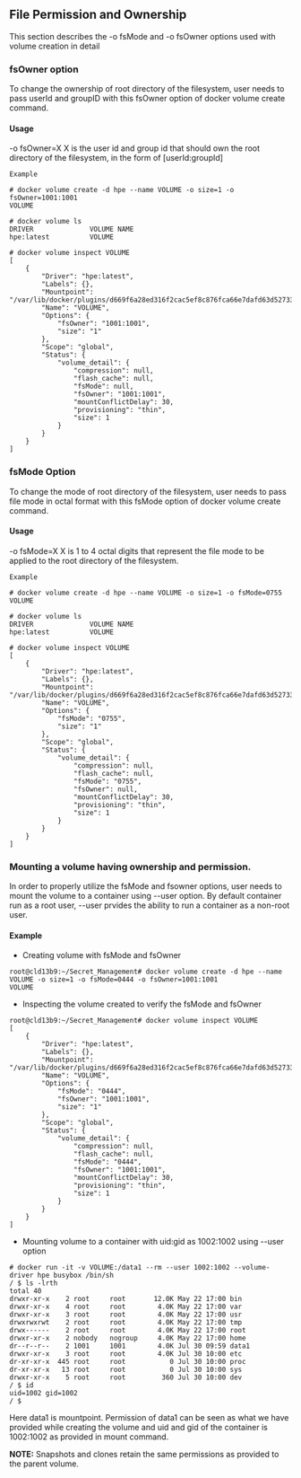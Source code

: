 ## File Permission and Ownership

This section describes the -o fsMode and -o fsOwner options used with volume creation in detail

### fsOwner option

To change the ownership of root directory of the filesystem, user needs to pass userId and groupID 
with this fsOwner option of docker volume create command.

#### Usage
-o fsOwner=X    X is the user id and group id that should own the root directory of the filesystem, in the form of [userId:groupId]

```
Example

# docker volume create -d hpe --name VOLUME -o size=1 -o fsOwner=1001:1001
VOLUME

# docker volume ls
DRIVER              VOLUME NAME
hpe:latest          VOLUME

# docker volume inspect VOLUME
[
    {
        "Driver": "hpe:latest",
        "Labels": {},
        "Mountpoint": "/var/lib/docker/plugins/d669f6a28ed316f2cac5ef8c876fca66e7dafd63d5273366c7b5ab3638cd1a31/rootfs",
        "Name": "VOLUME",
        "Options": {
            "fsOwner": "1001:1001",
            "size": "1"
        },
        "Scope": "global",
        "Status": {
            "volume_detail": {
                "compression": null,
                "flash_cache": null,
                "fsMode": null,
                "fsOwner": "1001:1001",
                "mountConflictDelay": 30,
                "provisioning": "thin",
                "size": 1
            }
        }
    }
]

````
### fsMode Option

To change the mode of root directory of the filesystem, user needs to pass file mode in octal format 
with this fsMode option of docker volume create command.

#### Usage
-o fsMode=X    X is 1 to 4 octal digits that represent the file mode to be applied to the root directory of the filesystem.

````
Example

# docker volume create -d hpe --name VOLUME -o size=1 -o fsMode=0755
VOLUME

# docker volume ls
DRIVER              VOLUME NAME
hpe:latest          VOLUME

# docker volume inspect VOLUME
[
    {
        "Driver": "hpe:latest",
        "Labels": {},
        "Mountpoint": "/var/lib/docker/plugins/d669f6a28ed316f2cac5ef8c876fca66e7dafd63d5273366c7b5ab3638cd1a31/rootfs",
        "Name": "VOLUME",
        "Options": {
            "fsMode": "0755",
            "size": "1"
        },
        "Scope": "global",
        "Status": {
            "volume_detail": {
                "compression": null,
                "flash_cache": null,
                "fsMode": "0755",
                "fsOwner": null,
                "mountConflictDelay": 30,
                "provisioning": "thin",
                "size": 1
            }
        }
    }
]

````
### Mounting a volume having ownership and permission.

In order to properly utilize the fsMode and fsowner options, user needs to mount the volume to a container using --user option.
By default container run as a root user, --user prvides the ability to run a container as a non-root user. 

#### Example
- Creating volume with fsMode and fsOwner
````
root@cld13b9:~/Secret_Management# docker volume create -d hpe --name VOLUME -o size=1 -o fsMode=0444 -o fsOwner=1001:1001
VOLUME
````
- Inspecting the volume created to verify the fsMode and fsOwner
````
root@cld13b9:~/Secret_Management# docker volume inspect VOLUME
[
    {
        "Driver": "hpe:latest",
        "Labels": {},
        "Mountpoint": "/var/lib/docker/plugins/d669f6a28ed316f2cac5ef8c876fca66e7dafd63d5273366c7b5ab3638cd1a31/rootfs",
        "Name": "VOLUME",
        "Options": {
            "fsMode": "0444",
            "fsOwner": "1001:1001",
            "size": "1"
        },
        "Scope": "global",
        "Status": {
            "volume_detail": {
                "compression": null,
                "flash_cache": null,
                "fsMode": "0444",
                "fsOwner": "1001:1001",
                "mountConflictDelay": 30,
                "provisioning": "thin",
                "size": 1
            }
        }
    }
]
````
- Mounting volume to  a container with uid:gid as 1002:1002 using --user option
````
# docker run -it -v VOLUME:/data1 --rm --user 1002:1002 --volume-driver hpe busybox /bin/sh
/ $ ls -lrth
total 40
drwxr-xr-x    2 root     root       12.0K May 22 17:00 bin
drwxr-xr-x    4 root     root        4.0K May 22 17:00 var
drwxr-xr-x    3 root     root        4.0K May 22 17:00 usr
drwxrwxrwt    2 root     root        4.0K May 22 17:00 tmp
drwx------    2 root     root        4.0K May 22 17:00 root
drwxr-xr-x    2 nobody   nogroup     4.0K May 22 17:00 home
dr--r--r--    2 1001     1001        4.0K Jul 30 09:59 data1
drwxr-xr-x    3 root     root        4.0K Jul 30 10:00 etc
dr-xr-xr-x  445 root     root           0 Jul 30 10:00 proc
dr-xr-xr-x   13 root     root           0 Jul 30 10:00 sys
drwxr-xr-x    5 root     root         360 Jul 30 10:00 dev
/ $ id
uid=1002 gid=1002
/ $
````
Here data1 is mountpoint. Permission of data1 can be seen as what we have provided while creating the volume and uid and gid 
of the container is 1002:1002 as provided in mount command.


**NOTE:** Snapshots and clones retain the same permissions as provided to the parent volume.

